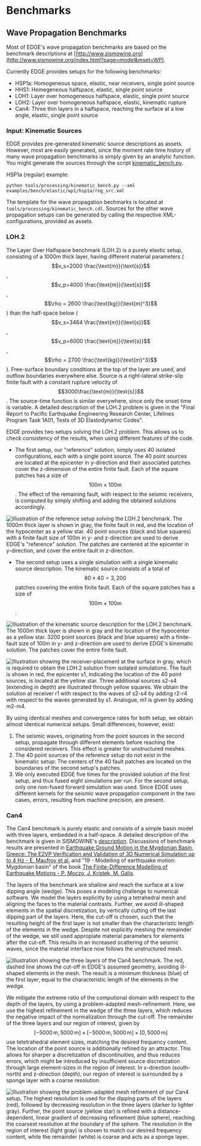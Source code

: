 # Benchmarks
## Wave Propagation Benchmarks
Most of EDGE's wave propagation benchmarks are based on the benchmark descriptions at [http://www.sismowine.org](http://www.sismowine.org/index.html?page=model&mset=WP).

Currently EDGE provides setups for the following benchmarks:
 * HSP1a: Homogeneous space, elastic, near receivers, single point source
 * HHS1: Homegeneous halfspace, elastic, single point source
 * LOH1: Layer over homogeneous halfspace, elastic, single point source
 * LOH2: Layer over homogeneous halfspace, elastic, kinematic rupture
 * Can4: Three thin layers in a halfspace, reaching the surface at a low angle, elastic, single point source

### Input: Kinematic Sources
EDGE provides pre-generated kinematic source descriptions as assets.
However, most are easily generated, since the moment rate time history of many wave propagation benchmarks is simply given by an analytic function.
You might generate the sources through the script [kinematic_bench.py]({{book.edge_git}}/tree/master/tools/processing/kinematic_bench.py).

HSP1a (regular) example:
```
python tools/processing/kinematic_bench.py --xml examples/bench/elastic/wp1/hsp1a/reg_src.xml
```
The template for the wave propagation bechmarks is located at `tools/processing/kinematic_bench.cdl`.
Sources for the other wave propagation setups can be generated by calling the respective XML-configurations, provided as assets.

### LOH.2
The Layer Over Halfspace benchmark (LOH.2) is a purely elastic setup, consisting of a 1000m thick layer, having different material parameters ($$v_s=2000 \frac{\text{m}}{\text{s}}$$, $$v_p=4000 \frac{\text{m}}{\text{s}}$$, $$\rho = 2600 \frac{\text{kg}}{\text{m}^3}$$) than the half-space below ($$v_s=3464 \frac{\text{m}}{\text{s}}$$, $$v_p=6000 \frac{\text{m}}{\text{s}}$$, $$\rho = 2700 \frac{\text{kg}}{\text{m}^3}$$).
Free-surface boundary conditions at the top of the layer are used, and outflow boundaries everywhere else.
Source is a right-lateral strike-slip finite fault with a constant rupture velocity of $$3000\frac{\text{m}}{\text{s}}$$.
The source-time function is similar everywhere, since only the onset time is variable.
A detailed description of the LOH.2 problem is given in the "Final Report to Pacific Earthquake Engineering Research Center, Lifelines Program Task 1A01, Tests of 3D Elastodynamic Codes".

EDGE provides two setups solving the LOH.2 problem.
This allows us to check consistency of the results, when using different features of the code.

* The first setup, our "reference" solution, simply uses 40 isolated configurations, each with a single point source.
The 40 point sources are located at the epicenter in y-direction and their associated patches cover the z-dimension of the entire finite fault.
Each of the square patches has a size of $$100\text{m}\times 100\text{m}$$.
The effect of the remaining fault, with respect to the seismic receivers, is computed by simply shifting and adding the obtained solutions accordingly.

![Illustration of the reference setup solving the LOH.2 benchmark. The 1000m thick layer is shown in gray, the finite fault in red, and the location of the hypocenter as a yellow star. 40 point sources (black and blue squares) with a finite fault size of 100m in y- and z-direction are used to derive EDGE's "reference" solution. The patches are centered at the epicenter in y-direction, and cover the entire fault in z-direction.](gfx/loh2_single.svg)

* The second setup uses a single simulation with a single kinematic source description.
The kinematic source consists of a total of $$80 \times 40 = 3,200$$ patches covering the entire finite fault.
Each of the square patches has a size of $$100\text{m}\times 100\text{m}$$.

![Illustration of the kinematic source description for the LOH.2 benchmark. The 1000m thick layer is shown in gray and the location of the hypocenter as a yellow star. 3200 point sources (black and blue squares) with a finite-fault size of 100m in y- and z-direction are used to derive EDGE's kinematic solution. The patches cover the entire finite fault.](gfx/loh2_kinematic.svg)

![Illustration showing the receiver-placement at the surface in gray, which is required to obtain the LOH.2 solution from isolated simulations. The fault is shown in red, the epicenter s1, indicating the location of the 40 point sources, is located at the yellow star. Three additional sources s2-s4 (extending in depth) are illustrated through yellow squares. We obtain the solution at receiver r1 with respect to the waves of s2-s4 by adding r2-r4 with respect to the waves generated by s1. Analogue, m1 is given by adding m2-m4.](gfx/loh2_recvs_to_srcs.svg)

By using identical meshes and convergence rates for both setup, we obtain almost identical numerical setups.
Small differences, however, exist:
1. The seismic waves, originating from the point sources in the second setup, propagate through different elements before reaching the considered receivers.
This effect is greater for unstructured meshes.
2. The 40 point sources of the reference setup do not exist in the kinematic setup: The centers of the 40 fault patches are located on the boundaries of the second setup's patches.
3. We only executed EDGE five times for the provided solution of the first setup, and thus fused eight simulations per run.
For the second setup, only one non-fused forward simulation was used.
Since EDGE uses different kernels for the seismic wave propagation component in the two cases, errors, resulting from machine precision, are present.

### Can4
The Can4 benchmark is purely elastic and consists of a simple basin model with three layers, embedded in a half-space.
A detailed description of the benchmark is given in SISMOWINE's [description](http://www.sismowine.org/model/E2VP_Can4.pdf).
Discussions of benchmark results are presented in [Earthquake Ground Motion in the Mygdonian Basin, Greece: The E2VP Verification and Validation of 3D Numerical Simulation up to 4 Hz - E. Maufroy et al.](http://bssa.geoscienceworld.org/content/105/3/1398) and "19 - Modelling of earthquake motion: Mygdonian basin" of the book [The Finite-Difference Modelling of Earthquake Motions - P. Moczo, J. Kristek, M. Gális](https://doi.org/10.1017/CBO9781139236911.002).

The layers of the benchmark are shallow and reach the surface at a low dipping angle (wedge).
This poses a modeling challenge to numerical software.
We model the layers explicitly by using a tetrahedral mesh and aligning the faces to the material contrasts.
Further, we avoid ill-shaped elements in the spatial discretization, by vertically cutting off the last dipping part of the layers.
Here, the cut-off is chosen, such that the resulting height of the first layer is not smaller than the characteristic length of the elements in the wedge.
Despite not explicitly meshing the remainder of the wedge, we still used appropiate material parameters for elements after the cut-off.
This results in an increased scattering of the seismic waves, since the material interface now follows the unstructured mesh.

![Illustration showing the three layers of the Can4 benchmark. The red, dashed line shows the cut-off in EDGE's assumed geometry, avoiding ill-shaped elements in the mesh. The result is a minimum thickness (blue) of the first layer, equal to the characteristic length of the elements in the wedge.](gfx/can4_basin.svg)

We mitigate the extreme ratio of the computional domain with respect to the depth of the layers, by using a problem-adapted mesh-refinement.
Here, we use the highest refinement in the wedge of the three layers, which reduces the negative impact of the normalization through the cut-off.
The remainder of the three layers and our region of interest, given by $$[-5000\,\text{m},5000\,\text{m}]\times[-5000\,\text{m},5000\,\text{m}]\times[0,5000\,\text{m}]$$ use tetetrahedral element sizes, matching the desired frequency content.
The location of the point source is additionally refined by an attractor.
This allows for sharper a discretization of discontinuities, and thus reduces errors, which might be introduced by insufficient source discretization through large element-sizes in the region of interest.
In x-direction (south-north) and z-direction (depth), our region of interest is surrounded by a sponge layer with a coarse resolution.

![Illustration showing the problem-adapted mesh refinement of our Can4 setup. The highest resolution is used for the dipping parts of the layers (red), followed by decreasing resolution in the three layers (darker to lighter gray). Further, the point source (yellow star) is refined with a distance-dependent, linear gradient of decreasing refinement (blue sphere), reaching the coarsest resolution at the boundary of the sphere. The resolution in the region of interest (light gray) is chosen to match our desired frequency content, while the remainder (white) is coarse and acts as a sponge layer.](gfx/can4_ref.svg)
